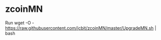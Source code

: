 # zcoinMN

Run wget -O - https://raw.githubusercontent.com/jcbit/zcoinMN/master/UpgradeMN.sh | bash
